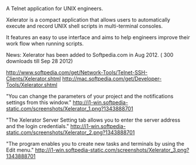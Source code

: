 A Telnet application for UNIX engineers.

Xelerator is a compact application that allows users to automatically execute and record UNIX shell scripts in multi-terminal consoles.

It features an easy to use interface and aims to help engineers improve their work flow when running scripts.




News:
Xelerator has been added to Softpedia.com in Aug 2012. ( 300 downloads till Sep 28 2012)

http://www.softpedia.com/get/Network-Tools/Telnet-SSH-Clients/Xelerator.shtml
http://mac.softpedia.com/get/Developer-Tools/Xelerator.shtml

"You can change the parameters of your project and the notifications settings from this window."
http://i1-win.softpedia-static.com/screenshots/Xelerator_1.png?1343888701

"The Xelerator Server Setting tab allows you to enter the server address and the login credentials."
http://i1-win.softpedia-static.com/screenshots/Xelerator_2.png?1343888701

"The program enables you to create new tasks and terminals by using the Edit menu."
http://i1-win.softpedia-static.com/screenshots/Xelerator_3.png?1343888701
